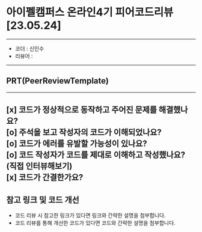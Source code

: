 # 아이펠캠퍼스 온라인4기 피어코드리뷰[23.05.24]
---
- 코더 : 신인수
- 리뷰어 :
---
## PRT(PeerReviewTemplate)
---
[x] 코드가 정상적으로 동작하고 주어진 문제를 해결했나요?  
[o] 주석을 보고 작성자의 코드가 이해되었나요?  
[o] 코드가 에러를 유발할 가능성이 있나요?  
[o] 코드 작성자가 코드를 제대로 이해하고 작성했나요? (직접 인터뷰해보기)  
[x] 코드가 간결한가요?  
---
## 참고 링크 및 코드 개선  
- 코드 리뷰 시 참고한 링크가 있다면 링크와 간략한 설명을 첨부합니다.
- 코드 리뷰를 통해 개선한 코드가 있다면 코드와 간략한 설명을 첨부합니다.

